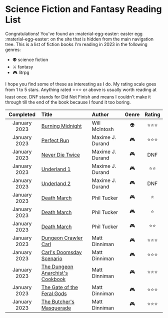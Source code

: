 # Science Fiction and Fantasy Reading List

Congratulations! You've found an :material-egg-easter: easter egg :material-egg-easter: on the site that is hidden from the main navigation tree. This is a list of fiction books I'm reading in 2023 in the following genres:

- :alien: science fiction
- :crossed_swords: fantasy
- :video_game: litrpg

I hope you find some of these as interesting as I do. My rating scale goes from 1 to 5 stars. Anything rated :star::star::star: or above is usually worth reading at least once. DNF stands for Did Not Finish and means I couldn't make it through till the end of the book because I found it too boring.

|  Completed   | Title                                                                                                             | Author           |    Genre     |       Rating       |
| :----------: | :---------------------------------------------------------------------------------------------------------------- | :--------------- | :----------: | :----------------: |
| January 2023 | [Burning Midnight](https://www.goodreads.com/book/show/25489041-burning-midnight)                                 | Will McIntosh    |   :alien:    | :star::star::star: |
| January 2023 | [Perfect Run](https://www.goodreads.com/en/book/show/57065516-the-perfect-run)                                    | Maxime J. Durand | :video_game: | :star::star::star: |
| January 2023 | [Never Die Twice](https://www.goodreads.com/en/book/show/56020891-never-die-twice)                                | Maxime J. Durand | :video_game: |        DNF         |
| January 2023 | [Underland 1](https://www.goodreads.com/book/show/61961369-underland)                                             | Maxime J. Durand | :video_game: |    :star::star:    |
| January 2023 | [Underland 2](https://www.goodreads.com/book/show/62488825-underland-2)                                           | Maxime J. Durand | :video_game: |        DNF         |
| January 2023 | [Death March](https://www.goodreads.com/en/book/show/39980416-death-march)                                        | Phil Tucker      | :video_game: |       :star:       |
| January 2023 | [Death March](https://www.goodreads.com/book/show/41432577-nightmare-keep)                                        | Phil Tucker      | :video_game: |       :star:       |
| January 2023 | [Death March](https://www.goodreads.com/book/show/42120609-killer-dungeon)                                        | Phil Tucker      | :video_game: |    :star::star:    |
| January 2023 | [Dungeon Crawler Carl](https://www.goodreads.com/book/show/54659324-dungeon-crawler-carl)                         | Matt Dinniman    | :video_game: | :star::star::star: |
| January 2023 | [Carl's Doomsday Scenario](https://www.goodreads.com/book/show/56377548-carl-s-doomsday-scenario)                 | Matt Dinniman    | :video_game: | :star::star::star: |
| January 2023 | [The Dungeon Anarchist's Cookbook](https://www.goodreads.com/book/show/57001971-the-dungeon-anarchist-s-cookbook) | Matt Dinniman    | :video_game: | :star::star::star: |
| January 2023 | [The Gate of the Feral Gods](https://www.goodreads.com/book/show/57905101-the-gate-of-the-feral-gods)             | Matt Dinniman    | :video_game: | :star::star::star: |
| January 2023 | [The Butcher's Masquerade](https://www.goodreads.com/book/show/60233239-the-butcher-s-masquerade)                 | Matt Dinniman    | :video_game: | :star::star::star: |
